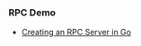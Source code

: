 ###  RPC Demo

* [Creating an RPC Server in Go](https://medium.com/@OmisNomis/creating-an-rpc-server-in-go-3a94797ab833)